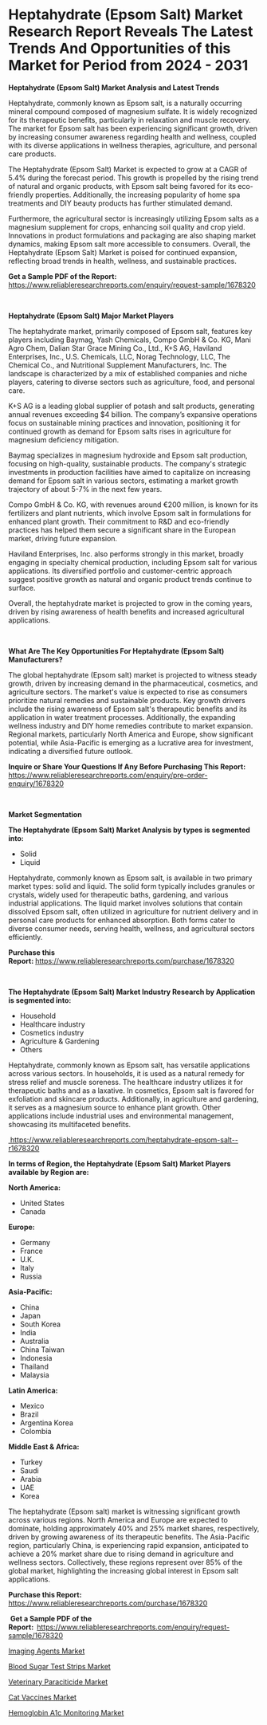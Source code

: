 <p><h1>Heptahydrate (Epsom Salt) Market Research Report Reveals The Latest Trends And Opportunities of this Market for Period from 2024 - 2031</h1></p><p><strong>Heptahydrate (Epsom Salt) Market Analysis and Latest Trends</strong></p>
<p><p>Heptahydrate, commonly known as Epsom salt, is a naturally occurring mineral compound composed of magnesium sulfate. It is widely recognized for its therapeutic benefits, particularly in relaxation and muscle recovery. The market for Epsom salt has been experiencing significant growth, driven by increasing consumer awareness regarding health and wellness, coupled with its diverse applications in wellness therapies, agriculture, and personal care products.</p><p>The Heptahydrate (Epsom Salt) Market is expected to grow at a CAGR of 5.4% during the forecast period. This growth is propelled by the rising trend of natural and organic products, with Epsom salt being favored for its eco-friendly properties. Additionally, the increasing popularity of home spa treatments and DIY beauty products has further stimulated demand. </p><p>Furthermore, the agricultural sector is increasingly utilizing Epsom salts as a magnesium supplement for crops, enhancing soil quality and crop yield. Innovations in product formulations and packaging are also shaping market dynamics, making Epsom salt more accessible to consumers. Overall, the Heptahydrate (Epsom Salt) Market is poised for continued expansion, reflecting broad trends in health, wellness, and sustainable practices.</p></p>
<p><strong>Get a Sample PDF of the Report:&nbsp;</strong> <a href="https://www.reliableresearchreports.com/enquiry/request-sample/1678320?utm_campaign=114&utm_medium=2&utm_source=Github&utm_content=ia&utm_term=28122024&utm_id=heptahydrate-epsom-salt">https://www.reliableresearchreports.com/enquiry/request-sample/1678320</a></p>
<p>&nbsp;</p>
<p><strong>Heptahydrate (Epsom Salt) Major Market Players</strong></p>
<p><p>The heptahydrate market, primarily composed of Epsom salt, features key players including Baymag, Yash Chemicals, Compo GmbH & Co. KG, Mani Agro Chem, Dalian Star Grace Mining Co., Ltd., K+S AG, Haviland Enterprises, Inc., U.S. Chemicals, LLC, Norag Technology, LLC, The Chemical Co., and Nutritional Supplement Manufacturers, Inc. The landscape is characterized by a mix of established companies and niche players, catering to diverse sectors such as agriculture, food, and personal care.</p><p>K+S AG is a leading global supplier of potash and salt products, generating annual revenues exceeding $4 billion. The company’s expansive operations focus on sustainable mining practices and innovation, positioning it for continued growth as demand for Epsom salts rises in agriculture for magnesium deficiency mitigation.</p><p>Baymag specializes in magnesium hydroxide and Epsom salt production, focusing on high-quality, sustainable products. The company's strategic investments in production facilities have aimed to capitalize on increasing demand for Epsom salt in various sectors, estimating a market growth trajectory of about 5-7% in the next few years.</p><p>Compo GmbH & Co. KG, with revenues around €200 million, is known for its fertilizers and plant nutrients, which involve Epsom salt in formulations for enhanced plant growth. Their commitment to R&D and eco-friendly practices has helped them secure a significant share in the European market, driving future expansion.</p><p>Haviland Enterprises, Inc. also performs strongly in this market, broadly engaging in specialty chemical production, including Epsom salt for various applications. Its diversified portfolio and customer-centric approach suggest positive growth as natural and organic product trends continue to surface.</p><p>Overall, the heptahydrate market is projected to grow in the coming years, driven by rising awareness of health benefits and increased agricultural applications.</p></p>
<p>&nbsp;</p>
<p><strong>What Are The Key Opportunities For Heptahydrate (Epsom Salt) Manufacturers?</strong></p>
<p><p>The global heptahydrate (Epsom salt) market is projected to witness steady growth, driven by increasing demand in the pharmaceutical, cosmetics, and agriculture sectors. The market's value is expected to rise as consumers prioritize natural remedies and sustainable products. Key growth drivers include the rising awareness of Epsom salt's therapeutic benefits and its application in water treatment processes. Additionally, the expanding wellness industry and DIY home remedies contribute to market expansion. Regional markets, particularly North America and Europe, show significant potential, while Asia-Pacific is emerging as a lucrative area for investment, indicating a diversified future outlook.</p></p>
<p><strong>Inquire or Share Your Questions If Any Before Purchasing This Report:</strong> <a href="https://www.reliableresearchreports.com/enquiry/pre-order-enquiry/1678320?utm_campaign=114&utm_medium=2&utm_source=Github&utm_content=ia&utm_term=28122024&utm_id=heptahydrate-epsom-salt">https://www.reliableresearchreports.com/enquiry/pre-order-enquiry/1678320</a></p>
<p>&nbsp;</p>
<p><strong>Market Segmentation</strong></p>
<p><strong>The Heptahydrate (Epsom Salt) Market Analysis by types is segmented into:</strong></p>
<p><ul><li>Solid</li><li>Liquid</li></ul></p>
<p><p>Heptahydrate, commonly known as Epsom salt, is available in two primary market types: solid and liquid. The solid form typically includes granules or crystals, widely used for therapeutic baths, gardening, and various industrial applications. The liquid market involves solutions that contain dissolved Epsom salt, often utilized in agriculture for nutrient delivery and in personal care products for enhanced absorption. Both forms cater to diverse consumer needs, serving health, wellness, and agricultural sectors efficiently.</p></p>
<p><strong>Purchase this Report:&nbsp;</strong><a href="https://www.reliableresearchreports.com/purchase/1678320?utm_campaign=114&utm_medium=2&utm_source=Github&utm_content=ia&utm_term=28122024&utm_id=heptahydrate-epsom-salt">https://www.reliableresearchreports.com/purchase/1678320</a></p>
<p>&nbsp;</p>
<p><strong>The Heptahydrate (Epsom Salt) Market Industry Research by Application is segmented into:</strong></p>
<p><ul><li>Household</li><li>Healthcare industry</li><li>Cosmetics industry</li><li>Agriculture & Gardening</li><li>Others</li></ul></p>
<p><p>Heptahydrate, commonly known as Epsom salt, has versatile applications across various sectors. In households, it is used as a natural remedy for stress relief and muscle soreness. The healthcare industry utilizes it for therapeutic baths and as a laxative. In cosmetics, Epsom salt is favored for exfoliation and skincare products. Additionally, in agriculture and gardening, it serves as a magnesium source to enhance plant growth. Other applications include industrial uses and environmental management, showcasing its multifaceted benefits.</p></p>
<p><a href="https://www.reliableresearchreports.com/heptahydrate-epsom-salt--r1678320?utm_campaign=114&utm_medium=2&utm_source=Github&utm_content=ia&utm_term=28122024&utm_id=heptahydrate-epsom-salt">&nbsp;https://www.reliableresearchreports.com/heptahydrate-epsom-salt--r1678320</a></p>
<p><strong>In terms of Region, the Heptahydrate (Epsom Salt) Market Players available by Region are:</strong></p>
<p>
    <p> <strong> North America: </strong>
        <ul>
            <li>United States</li>
            <li>Canada</li>
        </ul>
        </p> 
    <p> <strong> Europe: </strong>
        <ul>
            <li>Germany</li>
            <li>France</li>
            <li>U.K.</li>
            <li>Italy</li>
            <li>Russia</li>
        </ul>
        </p> 
    <p> <strong> Asia-Pacific: </strong>
        <ul>
            <li>China</li>
            <li>Japan</li>
            <li>South Korea</li>
            <li>India</li>
            <li>Australia</li>
            <li>China Taiwan</li>
            <li>Indonesia</li>
            <li>Thailand</li>
            <li>Malaysia</li>
        </ul>
        </p> 
    <p> <strong> Latin America: </strong>
        <ul>
            <li>Mexico</li>
            <li>Brazil</li>
            <li>Argentina Korea</li>
            <li>Colombia</li>
        </ul>
        </p> 
    <p> <strong> Middle East & Africa: </strong>
        <ul>
            <li>Turkey</li>
            <li>Saudi</li>
            <li>Arabia</li>
            <li>UAE</li>
            <li>Korea</li>
        </ul>
    </p>
    </p>
<p><p>The heptahydrate (Epsom salt) market is witnessing significant growth across various regions. North America and Europe are expected to dominate, holding approximately 40% and 25% market shares, respectively, driven by growing awareness of its therapeutic benefits. The Asia-Pacific region, particularly China, is experiencing rapid expansion, anticipated to achieve a 20% market share due to rising demand in agriculture and wellness sectors. Collectively, these regions represent over 85% of the global market, highlighting the increasing global interest in Epsom salt applications.</p></p>
<p><strong>Purchase this Report: </strong><a href="https://www.reliableresearchreports.com/purchase/1678320?utm_campaign=114&utm_medium=2&utm_source=Github&utm_content=ia&utm_term=28122024&utm_id=heptahydrate-epsom-salt">https://www.reliableresearchreports.com/purchase/1678320</a></p>
<p>&nbsp;<strong>Get a Sample PDF of the Report:&nbsp;&nbsp;</strong><a href="https://www.reliableresearchreports.com/enquiry/request-sample/1678320?utm_campaign=114&utm_medium=2&utm_source=Github&utm_content=ia&utm_term=28122024&utm_id=heptahydrate-epsom-salt">https://www.reliableresearchreports.com/enquiry/request-sample/1678320</a></p>
<p><strong></strong></p>
<p><p><a href="https://github.com/donnettaletizia/Market-Research-Report-List-1/blob/main/imaging-agents-market.md?utm_campaign=114&utm_medium=2&utm_source=Github&utm_content=ia&utm_term=28122024&utm_id=heptahydrate-epsom-salt">Imaging Agents Market</a></p><p><a href="https://github.com/skerretflossie9297/Market-Research-Report-List-1/blob/main/blood-sugar-test-strips-market.md?utm_campaign=114&utm_medium=2&utm_source=Github&utm_content=ia&utm_term=28122024&utm_id=heptahydrate-epsom-salt">Blood Sugar Test Strips Market</a></p><p><a href="https://github.com/shondapmbau/Market-Research-Report-List-1/blob/main/veterinary-paraciticide-market.md?utm_campaign=114&utm_medium=2&utm_source=Github&utm_content=ia&utm_term=28122024&utm_id=heptahydrate-epsom-salt">Veterinary Paraciticide Market</a></p><p><a href="https://github.com/MonroeBullock54/Market-Research-Report-List-1/blob/main/cat-vaccines-market.md?utm_campaign=114&utm_medium=2&utm_source=Github&utm_content=ia&utm_term=28122024&utm_id=heptahydrate-epsom-salt">Cat Vaccines Market</a></p><p><a href="https://github.com/alberthagorsuch/Market-Research-Report-List-1/blob/main/hemoglobin-a1c-monitoring-market.md?utm_campaign=114&utm_medium=2&utm_source=Github&utm_content=ia&utm_term=28122024&utm_id=heptahydrate-epsom-salt">Hemoglobin A1c Monitoring Market</a></p></p>